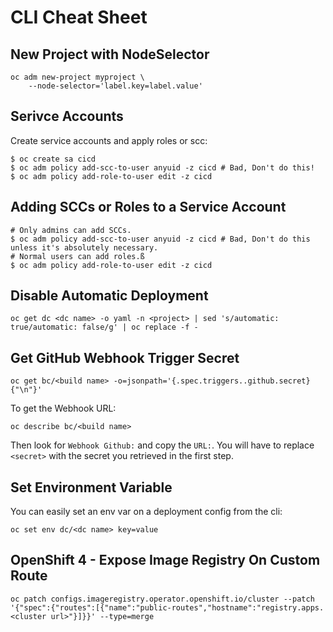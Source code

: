 # CLI Cheat Sheet

## New Project with NodeSelector

```
oc adm new-project myproject \
    --node-selector='label.key=label.value'
```

## Serivce Accounts

Create service accounts and apply roles or scc:
```
$ oc create sa cicd
$ oc adm policy add-scc-to-user anyuid -z cicd # Bad, Don't do this!
$ oc adm policy add-role-to-user edit -z cicd
```

## Adding SCCs or Roles to a Service Account

```
# Only admins can add SCCs.
$ oc adm policy add-scc-to-user anyuid -z cicd # Bad, Don't do this unless it's absolutely necessary.
# Normal users can add roles.ß
$ oc adm policy add-role-to-user edit -z cicd
```

## Disable Automatic Deployment

```
oc get dc <dc name> -o yaml -n <project> | sed 's/automatic: true/automatic: false/g' | oc replace -f -
```

## Get GitHub Webhook Trigger Secret

```
oc get bc/<build name> -o=jsonpath='{.spec.triggers..github.secret}{"\n"}'
```

To get the Webhook URL:

```
oc describe bc/<build name>
```

Then look for `Webhook Github:` and copy the `URL:`.  You will have to replace `<secret>` with the secret you retrieved in the first step.

## Set Environment Variable

You can easily set an env var on a deployment config from the cli:

```
oc set env dc/<dc name> key=value
```

## OpenShift 4 - Expose Image Registry On Custom Route

```
oc patch configs.imageregistry.operator.openshift.io/cluster --patch '{"spec":{"routes":[{"name":"public-routes","hostname":"registry.apps.<cluster url>"}]}}' --type=merge
```
